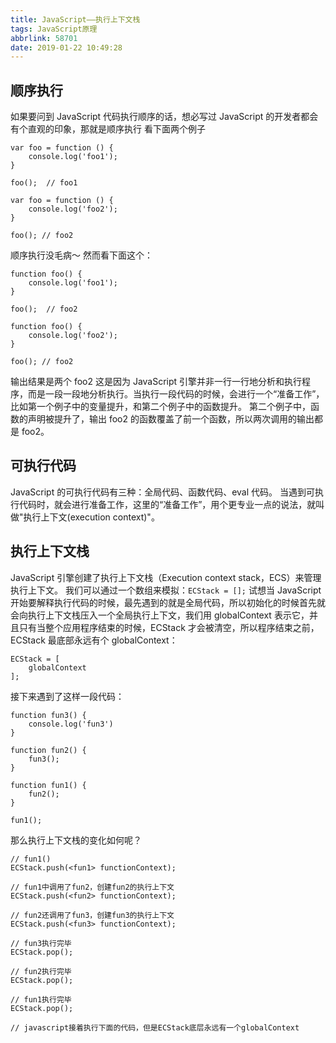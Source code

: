 ```yaml
---
title: JavaScript——执行上下文栈
tags: JavaScript原理
abbrlink: 58701
date: 2019-01-22 10:49:28
---
```


## 顺序执行

如果要问到 JavaScript 代码执行顺序的话，想必写过 JavaScript 的开发者都会有个直观的印象，那就是顺序执行
看下面两个例子

```
var foo = function () {
    console.log('foo1');
}

foo();  // foo1

var foo = function () {
    console.log('foo2');
}

foo(); // foo2
```

<!-- more -->

顺序执行没毛病～
然而看下面这个：

```
function foo() {
    console.log('foo1');
}

foo();  // foo2

function foo() {
    console.log('foo2');
}

foo(); // foo2
```

输出结果是两个 foo2
这是因为 JavaScript 引擎并非一行一行地分析和执行程序，而是一段一段地分析执行。当执行一段代码的时候，会进行一个“准备工作”，比如第一个例子中的变量提升，和第二个例子中的函数提升。
第二个例子中，函数的声明被提升了，输出 foo2 的函数覆盖了前一个函数，所以两次调用的输出都是 foo2。

## 可执行代码

JavaScript 的可执行代码有三种：全局代码、函数代码、eval 代码。
当遇到可执行代码时，就会进行准备工作，这里的“准备工作”，用个更专业一点的说法，就叫做"执行上下文(execution context)"。

## 执行上下文栈

JavaScript 引擎创建了执行上下文栈（Execution context stack，ECS）来管理执行上下文。
我们可以通过一个数组来模拟：`ECStack = [];`
试想当 JavaScript 开始要解释执行代码的时候，最先遇到的就是全局代码，所以初始化的时候首先就会向执行上下文栈压入一个全局执行上下文，我们用 globalContext 表示它，并且只有当整个应用程序结束的时候，ECStack 才会被清空，所以程序结束之前， ECStack 最底部永远有个 globalContext：

```
ECStack = [
    globalContext
];
```

接下来遇到了这样一段代码：

```
function fun3() {
    console.log('fun3')
}

function fun2() {
    fun3();
}

function fun1() {
    fun2();
}

fun1();
```

那么执行上下文栈的变化如何呢？

```
// fun1()
ECStack.push(<fun1> functionContext);

// fun1中调用了fun2，创建fun2的执行上下文
ECStack.push(<fun2> functionContext);

// fun2还调用了fun3，创建fun3的执行上下文
ECStack.push(<fun3> functionContext);

// fun3执行完毕
ECStack.pop();

// fun2执行完毕
ECStack.pop();

// fun1执行完毕
ECStack.pop();

// javascript接着执行下面的代码，但是ECStack底层永远有一个globalContext
```
